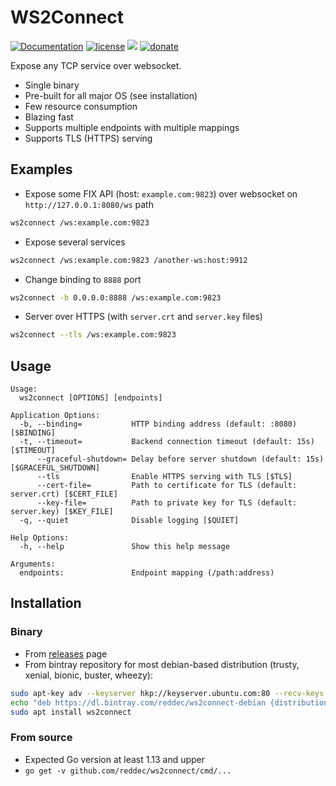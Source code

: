 # WS2Connect

[![Documentation](https://img.shields.io/badge/documentation-latest-green)](https://reddec.github.io/ws2connect/)
[![license](https://img.shields.io/github/license/reddec/ws2connect.svg)](https://github.com/reddec/ws2connect)
[![](https://godoc.org/github.com/reddec/ws2connect?status.svg)](http://godoc.org/github.com/reddec/ws2connect)
[![donate](https://img.shields.io/badge/help_by️-donate❤-ff69b4)](http://reddec.net/about/#donate)


Expose any TCP service over websocket. 

* Single binary
* Pre-built for all major OS (see installation)
* Few resource consumption
* Blazing fast
* Supports multiple endpoints with multiple mappings
* Supports TLS (HTTPS) serving


## Examples


* Expose some FIX API (host: `example.com:9823`) over websocket on `http://127.0.0.1:8080/ws` path

```bash
ws2connect /ws:example.com:9823
```

* Expose several services

```bash
ws2connect /ws:example.com:9823 /another-ws:host:9912
```

* Change binding to `8888` port

```bash
ws2connect -b 0.0.0.0:8888 /ws:example.com:9823
```

* Server over HTTPS (with `server.crt` and `server.key` files)

```bash
ws2connect --tls /ws:example.com:9823
```

## Usage

    Usage:
      ws2connect [OPTIONS] [endpoints]
    
    Application Options:
      -b, --binding=           HTTP binding address (default: :8080) [$BINDING]
      -t, --timeout=           Backend connection timeout (default: 15s) [$TIMEOUT]
          --graceful-shutdown= Delay before server shutdown (default: 15s) [$GRACEFUL_SHUTDOWN]
          --tls                Enable HTTPS serving with TLS [$TLS]
          --cert-file=         Path to certificate for TLS (default: server.crt) [$CERT_FILE]
          --key-file=          Path to private key for TLS (default: server.key) [$KEY_FILE]
      -q, --quiet              Disable logging [$QUIET]
    
    Help Options:
      -h, --help               Show this help message
    
    Arguments:
      endpoints:               Endpoint mapping (/path:address)


## Installation

### Binary

* From [releases](releases) page
* From bintray repository for most debian-based distribution (trusty, xenial, bionic, buster, wheezy):
```bash
sudo apt-key adv --keyserver hkp://keyserver.ubuntu.com:80 --recv-keys 379CE192D401AB61
echo "deb https://dl.bintray.com/reddec/ws2connect-debian {distribution} main" | sudo tee -a /etc/apt/sources.list
sudo apt install ws2connect
```

### From source

* Expected Go version at least 1.13 and upper
* `go get -v github.com/reddec/ws2connect/cmd/...`